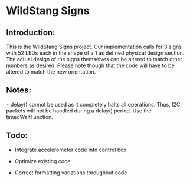 WildStang Signs
===============

Introduction:
-------------

This is the WildStang Signs project. Our implementation calls for 3 signs with
52 LEDs each in the shape of a 1 as defined physical design section. The actual
design of the signs themselves can be altered to match other numbers as desired.
Please note though that the code will have to be altered to match the new
orientation.

Notes:
------

⁃	delay() cannot be used as it completely halts all operations. Thus, I2C
packets will not be handled during a delay() period. Use the timedWaitFunction.

Todo:
-----

-   Integrate accelerometer code into control box

-   Optimize existing code

-   Correct formatting variations throughout code
